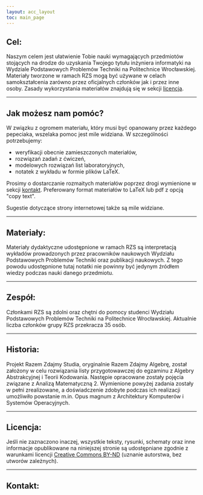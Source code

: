 ```yaml
---
layout: acc_layout
toc: main_page
---
```


## Cel:

Naszym celem jest ułatwienie Tobie nauki wymagających przedmiotów stojących na drodze do uzyskania Twojego tytułu inżyniera informatyki na Wydziale Podstawowych Problemów Techniki na Politechnice Wrocławskiej. Materiały tworzone w ramach RZS mogą być używane w celach samokształcenia zarówno przez oficjalnych członków jak i przez inne osoby. Zasady wykorzystania materiałów znajdują się w sekcji [licencja](#licencja).

---

## Jak możesz nam pomóc?

W związku z ogromem materiału, który musi być opanowany przez każdego pepeciaka, wszelaka pomoc jest mile widziana.
W szczególności potrzebujemy:
* weryfikacji obecnie zamieszczonych materiałów,
* rozwiązań zadań z ćwiczeń,
* modelowych rozwiązań list laboratoryjnych,
* notatek z wykładu w formie plików LaTeX.

Prosimy o dostarczanie rozmaitych materiałów poprzez drogi wymienione w sekcji [kontakt](#kontakt).
Preferowany format materiałów to LaTeX lub pdf z opcją "copy text".

Sugestie dotyczące strony internetowej także są mile widziane.

---

## Materiały:

Materiały dydaktyczne udostępnione w ramach RZS są interpretacją wykładów prowadzonych przez pracowników naukowych Wydziału Podstawowych Problemów Techniki oraz publikacji naukowych. Z tego powodu udostępnione tutaj notatki nie powinny być jedynym źródłem wiedzy podczas nauki danego przedmiotu.

---

## Zespół:

Członkami RZS są zdolni oraz chętni do pomocy studenci Wydziału  Podstawowych Problemów Techniki na Politechnice Wrocławskiej. Aktualnie liczba członków grupy RZS przekracza 35 osób.

---

## Historia:

Projekt Razem Zdajmy Studia, oryginalnie Razem Zdajmy Algebrę, został założony w celu rozwiązania listy przygotowawczej do egzaminu z Algebry Abstrakcyjnej i Teorii Kodowania. Następie opracowane zostały pojęcia związane z Analizą Matematyczną 2. Wymienione powyżej zadania zostały w pełni zrealizowane, a doświadczenie zdobyte podczas ich realizacji umożliwiło powstanie m.in. Opus magnum z Architektury Komputerów i Systemów Operacyjnych.

---

## Licencja:

Jeśli nie zaznaczono inaczej, wszystkie teksty, rysunki, schematy oraz inne informacje opublikowane na niniejszej stronie są udostępniane zgodnie z warunkami licencji [Creative Commons BY-ND](https://www.creativecommons.org/licenses/by-sa/4.0) (uznanie autorstwa, bez utworów zależnych).

---

## Kontakt:

<script type="text/javascript"><!--
var user = "admin";
var domain = "rzs.ovh";
document.write(user + "(at)" + domain);
// --></script>
